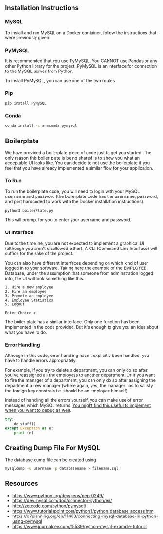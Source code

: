 ## Installation Instructions

### MySQL

To install and run MySQL on a Docker container, follow the instructions that were previously given.

### PyMySQL

It is recommended that you use PyMySQL. You CANNOT use Pandas or any other Python library for the project. PyMySQL is an interface for connection to the MySQL server from Python.

To install PyMySQL, you can use one of the two routes  

### Pip

``` bash
pip install PyMySQL
```

### Conda

``` bash
conda install -c anaconda pymysql
```

## Boilerplate

We have provided a boilerplate piece of code just to get you started. The only reason this boiler plate is being shared is to show you what an acceptable UI looks like. You can decide to not use the boilerplate if you feel that you have already implemented a similar flow for your application.

### To Run

To run the boilerplate code, you will need to login with your MySQL username and password (the boilerplate code has the username, password, and port hardcoded to work with the Docker installation instructions).

``` bash
python3 boilerPlate.py
```

This will prompt for you to enter your username and password.

### UI Interface

Due to the timeline, you are not expected to implement a graphical UI (although you aren't disallowed either). A CLI (Command Line Interface) will suffice for the sake of the project.

You can also have different interfaces depending on which kind of user logged in to your software. Taking here the example of the EMPLOYEE Database, under the assumption that someone from adminstration logged into, the UI will look something like this.

```
1. Hire a new employee
2. Fire an employee 
3. Promote an employee
4. Employee Statistics
5. Logout

Enter Choice > 
```

The boiler plate has a similar interface. Only one function has been implemented in the code provided. But it's enough to give you an idea about what you have to do.

### Error Handling

Although in this code, error handling hasn't explicitly been handled, you have to handle errors appropriately.  

For example, if you try to delete a department, you can only do so after you've reassigned all the employess to another department. Or if you want to fire the manager of a department, you can only do so after assigning the department a new manager (where again, yes, the manager has to satisfy the foreign key constrain i.e. should be an employee himself)

Instead of handling all the errors yourself, you can make use of error messages which MySQL returns. [You might find this useful to implement when you want to debug as well](https://stackoverflow.com/questions/25026244/how-to-get-the-mysql-type-of-error-with-pymysql).

``` python
try:
    do_stuff()
except Exception as e:
    print (e)
```

## Creating Dump File For MySQL

The database dump file can be created using

``` bash
mysqldump -u username -p databasename > filename.sql
```


## Resources

* https://www.python.org/dev/peps/pep-0249/
* https://dev.mysql.com/doc/connector-python/en/
* http://zetcode.com/python/pymysql/
* https://www.tutorialspoint.com/python3/python_database_access.htm
* https://o7planning.org/en/11463/connecting-mysql-database-in-python-using-pymysql
* https://www.journaldev.com/15539/python-mysql-example-tutorial
